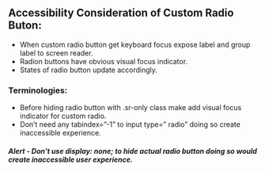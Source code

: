 ## Accessibility Consideration of Custom Radio Buton:

* When custom radio button get keyboard focus expose label and group label to screen reader.
* Radion buttons have obvious visual focus indicator.
* States of radio button update accordingly.

### Terminologies:
* Before hiding radio button with .sr-only class make add visual focus indicator for custom radio.
* Don’t need any tabindex=”-1” to input type=” radio” doing so create inaccessible experience.
##### Alert - Don't use display: none; to hide actual radio button doing so would create inaccessible user experience.
